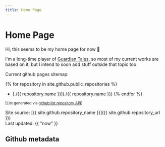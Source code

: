 ```yaml
---
title: Home Page
---
```

# Home Page
Hi, this seems to be my home page for now 🙂

I'm a long-time player of [Guardian Tales](https://guardian-tales.fandom.com/wiki/), so most of my current works are based on it, but I intend to soon add stuff outside that topic too

Current github pages sitemap:

<ul class="gh-pages-list">
    <!-- script output -->
</ul>

{% for repository in site.github.public_repositories %}
  * [./{{ repository.name }}](./{{ repository.name }})
{% endfor %}

<small>

[List generated via [github list repository API](https://docs.github.com/en/rest/repos/repos?apiVersion=2022-11-28#list-repositories-for-the-authenticated-user)]

</small>

<div class="footer border-top border-gray-light mt-5 pt-3 text-right text-gray">

Site source: [{{ site.github.repository_name }}]({{ site.github.repository_url }})\
Last updated: {{ "now" }}
<!-- Last updated: {{  | date_to_string }} -->

</div>

## Github metadata

<!-- {{ site.github.public_repositories | where: "homepage", "" }} -->
